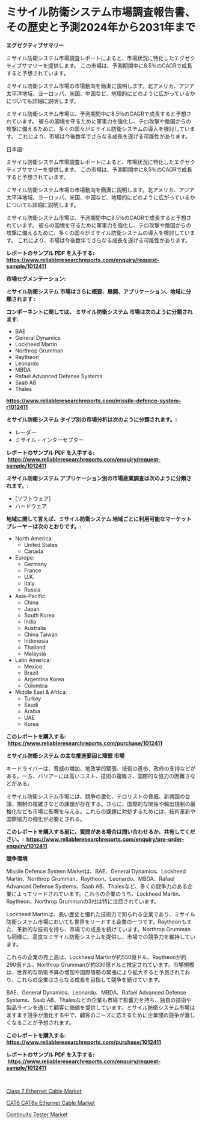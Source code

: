 <p><h1>ミサイル防衛システム市場調査報告書、その歴史と予測2024年から2031年まで</h1></p><p><strong>エグゼクティブサマリー</strong></p>
<p><p>ミサイル防衛システム市場調査レポートによると、市場状況に特化したエグゼクティブサマリーを提供します。 この市場は、予測期間中に8.5％のCAGRで成長すると予想されています。</p><p>ミサイル防衛システム市場の市場動向を簡潔に説明します。北アメリカ、アジア太平洋地域、ヨーロッパ、米国、中国など、地理的にどのように広がっているかについても詳細に説明します。</p><p>ミサイル防衛システム市場は、予測期間中に8.5％のCAGRで成長すると予想されています。 彼らの国境を守るために軍事力を強化し、テロ攻撃や敵国からの攻撃に備えるために、多くの国々がミサイル防衛システムの導入を検討しています。 これにより、市場は今後数年でさらなる成長を遂げる可能性があります。</p><p>日本語:</p><p>ミサイル防衛システム市場調査レポートによると、市場状況に特化したエグゼクティブサマリーを提供します。 この市場は、予測期間中に8.5％のCAGRで成長すると予想されています。</p><p>ミサイル防衛システム市場の市場動向を簡潔に説明します。北アメリカ、アジア太平洋地域、ヨーロッパ、米国、中国など、地理的にどのように広がっているかについても詳細に説明します。</p><p>ミサイル防衛システム市場は、予測期間中に8.5％のCAGRで成長すると予想されています。 彼らの国境を守るために軍事力を強化し、テロ攻撃や敵国からの攻撃に備えるために、多くの国々がミサイル防衛システムの導入を検討しています。 これにより、市場は今後数年でさらなる成長を遂げる可能性があります。</p></p>
<p><strong>レポートのサンプル PDF を入手する: <a href="https://www.reliableresearchreports.com/enquiry/request-sample/1012411">https://www.reliableresearchreports.com/enquiry/request-sample/1012411</a></strong></p>
<p><strong>市場セグメンテーション:</strong></p>
<p><strong> ミサイル防衛システム 市場はさらに概要、展開、アプリケーション、地域に分類されます :</strong></p>
<p><strong>コンポーネントに関しては、 ミサイル防衛システム 市場は次のように分類されます: &nbsp;</strong></p>
<p><ul><li>BAE</li><li>General Dynamics</li><li>Lockheed Martin</li><li>Northrop Grumman</li><li>Raytheon</li><li>Leonardo</li><li>MBDA</li><li>Rafael Advanced Defense Systems</li><li>Saab AB</li><li>Thales</li></ul></p>
<p><strong><a href="https://www.reliableresearchreports.com/missile-defence-system-r1012411">https://www.reliableresearchreports.com/missile-defence-system-r1012411</a></strong></p>
<p><strong> ミサイル防衛システム タイプ別の市場分析は次のように分類されます。:</strong></p>
<p><ul><li>レーダー</li><li>ミサイル・インターセプター</li></ul></p>
<p><strong>レポートのサンプル PDF を入手する: &nbsp;<a href="https://www.reliableresearchreports.com/enquiry/request-sample/1012411">https://www.reliableresearchreports.com/enquiry/request-sample/1012411</a></strong></p>
<p><strong> ミサイル防衛システム アプリケーション別の市場産業調査は次のように分類されます。:</strong></p>
<p><ul><li>[ソフトウェア]</li><li>ハードウェア</li></ul></p>
<p><strong>地域に関して言えば、ミサイル防衛システム 地域ごとに利用可能なマーケットプレーヤーは次のとおりです。:</strong></p>
<p><ul>
    <li>
        North America:
        <ul>
            <li>United States</li>
            <li>Canada</li>
        </ul>
    </li>
    <li>
        Europe:
        <ul>
            <li>Germany</li>
            <li>France</li>
            <li>U.K.</li>
            <li>Italy</li>
            <li>Russia</li>
        </ul>
    </li>
    <li>
        Asia-Pacific:
        <ul>
            <li>China</li>
            <li>Japan</li>
            <li>South Korea</li>
            <li>India</li>
            <li>Australia</li>
            <li>China Taiwan</li>
            <li>Indonesia</li>
            <li>Thailand</li>
            <li>Malaysia</li>
        </ul>
    </li>
    <li>
        Latin America:
        <ul>
            <li>Mexico</li>
            <li>Brazil</li>
            <li>Argentina Korea</li>
            <li>Colombia</li>
        </ul>
    </li>
    <li>
        Middle East & Africa:
        <ul>
            <li>Turkey</li>
            <li>Saudi</li>
            <li>Arabia</li>
            <li>UAE</li>
            <li>Korea</li>
        </ul>
    </li>
    </ul></p>
<p><strong>このレポートを購入する: &nbsp;<a href="https://www.reliableresearchreports.com/purchase/1012411">https://www.reliableresearchreports.com/purchase/1012411</a></strong></p>
<p><strong>ミサイル防衛システム の主な推進要因と障壁 市場</strong></p>
<p><p>キードライバーは、脅威の増加、地政学的緊張、技術の進歩、政府の支持などがある。一方、バリアーには高いコスト、技術の複雑さ、国際的な協力の困難さなどがある。</p><p>ミサイル防衛システム市場には、競争の激化、テロリストの脅威、新興国の台頭、規制の複雑さなどの課題が存在する。さらに、国際的な関係や輸出規制の厳格化なども市場に影響を与える。これらの課題に対処するためには、技術革新や国際協力の強化が必要とされる。</p></p>
<p><strong>このレポートを購入する前に、質問がある場合は問い合わせるか、共有してください。:&nbsp; <a href="https://www.reliableresearchreports.com/enquiry/pre-order-enquiry/1012411">https://www.reliableresearchreports.com/enquiry/pre-order-enquiry/1012411</a></strong></p>
<p><strong>競争環境</strong></p>
<p><p>Missile Defence System Marketは、BAE、General Dynamics、Lockheed Martin、Northrop Grumman、Raytheon、Leonardo、MBDA、Rafael Advanced Defense Systems、Saab AB、Thalesなど、多くの競争力のある企業によってリードされています。これらの企業のうち、Lockheed Martin、Raytheon、Northrop Grummanの3社は特に注目されています。</p><p>Lockheed Martinは、長い歴史と優れた技術力で知られる企業であり、ミサイル防衛システム市場においても世界をリードする企業の一つです。Raytheonもまた、革新的な技術を持ち、市場での成長を続けています。Northrop Grummanも同様に、高度なミサイル防衛システムを提供し、市場での競争力を維持しています。</p><p>これらの企業の売上高は、Lockheed Martinが約550億ドル、Raytheonが約290億ドル、Northrop Grummanが約330億ドルと推定されています。市場規模は、世界的な防衛予算の増加や国際情勢の緊張により拡大すると予測されており、これらの企業はさらなる成長を目指して競争を続けています。</p><p>BAE、General Dynamics、Leonardo、MBDA、Rafael Advanced Defense Systems、Saab AB、Thalesなどの企業も市場で影響力を持ち、独自の技術や製品ラインを通じて顧客に価値を提供しています。ミサイル防衛システム市場はますます競争が激化する中で、顧客のニーズに応えるために企業間の競争が激しくなることが予想されます。</p></p>
<p><strong>このレポートを購入する: &nbsp; <a href="https://www.reliableresearchreports.com/purchase/1012411">https://www.reliableresearchreports.com/purchase/1012411</a></strong></p>
<p><strong>レポートのサンプル PDF を入手する: &nbsp;<a href="https://www.reliableresearchreports.com/enquiry/request-sample/1012411">https://www.reliableresearchreports.com/enquiry/request-sample/1012411</a></strong><strong></strong></p>
<p>&nbsp;</p>
<p><p><a href="https://full-wildebeest-80b.notion.site/Decoding-Class-7-Ethernet-Cable-Market-Metrics-Market-Share-Trends-and-Growth-Patterns-621f502f3fa14c28b2d2ec4811643bda">Class 7 Ethernet Cable Market</a></p><p><a href="https://pretty-mail-caf.notion.site/CAT6-CAT6e-Ethernet-Cable-Market-Size-Market-Outlook-and-Market-Forecast-2024-to-2031-3d86068e77d5413a82be408a8e46b4bb">CAT6 CAT6e Ethernet Cable Market</a></p><p><a href="https://github.com/okotobwrhuteie/Market-Research-Report-List-2/blob/main/continuity-tester-market.md">Continuity Tester Market</a></p></p>